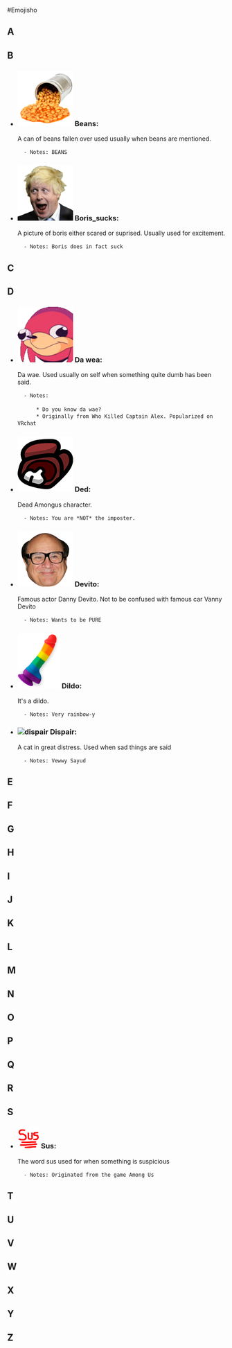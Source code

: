 #Emojisho

## A

## B

* ### ![Beans](/Emojis/beans.png)  Beans:
	
	A can of beans fallen over used usually when beans are mentioned.
		
		- Notes: BEANS

* ### ![Boris Sucks](/Emojis/boris_sucks.png)  Boris_sucks:
	
	A picture of boris either scared or suprised. Usually used for excitement.
		
		- Notes: Boris does in fact suck

## C

## D

* ### ![da wae](/Emojis/da_wae.png)  Da wea:
	
	Da wae. Used usually on self when something quite dumb has been said.
		
		- Notes: 

			* Do you know da wae? 
			* Originally from Who Killed Captain Alex. Popularized on VRchat

* ### ![ded](/Emojis/ded.png)  Ded:
	
	Dead Amongus character.
		
		- Notes: You are *NOT* the imposter.

* ### ![devito](/Emojis/devito.png)  Devito:
	
	Famous actor Danny Devito. Not to be confused with famous car Vanny Devito
		
		- Notes: Wants to be PURE

* ### ![dildo](/Emojis/dildo.png)  Dildo:
	
	It's a dildo.
		
		- Notes: Very rainbow-y

* ### ![dispair](/Emojis/dispair.png)  Dispair:
	
	A cat in great distress. Used when sad things are said
		
		- Notes: Vewwy Sayud

## E

## F

## G

## H

## I

## J

## K

## L

## M

## N

## O

## P

## Q

## R

## S

* ### ![sus](/Emojis/sus.png)  Sus:
	
	The word sus used for when something is suspicious
		
		- Notes: Originated from the game Among Us


## T

## U

## V

## W

## X

## Y

## Z

